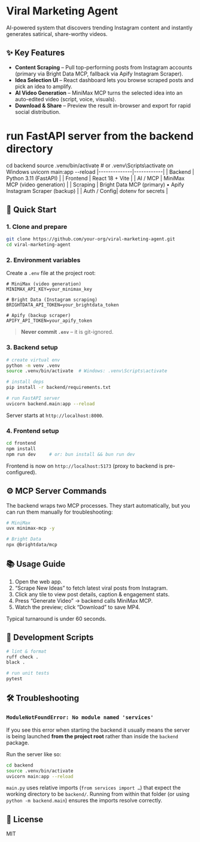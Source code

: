 # Viral Marketing Agent

AI-powered system that discovers trending Instagram content and instantly generates satirical, share-worthy videos.

## ✨ Key Features
- **Content Scraping** – Pull top-performing posts from Instagram accounts (primary via Bright Data MCP, fallback via Apify Instagram Scraper).
- **Idea Selection UI** – React dashboard lets you browse scraped posts and pick an idea to amplify.
- **AI Video Generation** – MiniMax MCP turns the selected idea into an auto-edited video (script, voice, visuals).
- **Download & Share** – Preview the result in-browser and export for rapid social distribution.

# run FastAPI server **from the backend directory**
cd backend
source .venv/bin/activate  # or .venv\Scripts\activate on Windows
uvicorn main:app --reload
|--------------|------------|
| Backend      | Python 3.11 (FastAPI) |
| Frontend     | React 18 + Vite |
| AI / MCP     | MiniMax MCP (video generation) |
| Scraping     | Bright Data MCP (primary) • Apify Instagram Scraper (backup) |
| Auth / Config| dotenv for secrets |

## 🚀 Quick Start

### 1. Clone and prepare
```bash
git clone https://github.com/your-org/viral-marketing-agent.git
cd viral-marketing-agent
```

### 2. Environment variables  
Create a `.env` file at the project root:

```env
# MiniMax (video generation)
MINIMAX_API_KEY=your_minimax_key

# Bright Data (Instagram scraping)
BRIGHTDATA_API_TOKEN=your_brightdata_token

# Apify (backup scraper)
APIFY_API_TOKEN=your_apify_token
```

> **Never commit `.env`** – it is git-ignored.

### 3. Backend setup
```bash
# create virtual env
python -m venv .venv
source .venv/bin/activate  # Windows: .venv\Scripts\activate

# install deps
pip install -r backend/requirements.txt

# run FastAPI server
uvicorn backend.main:app --reload
```
Server starts at `http://localhost:8000`.

### 4. Frontend setup
```bash
cd frontend
npm install
npm run dev     # or: bun install && bun run dev
```
Frontend is now on `http://localhost:5173` (proxy to backend is pre-configured).

## ⚙️ MCP Server Commands
The backend wraps two MCP processes. They start automatically, but you can run them manually for troubleshooting:

```bash
# MiniMax
uvx minimax-mcp -y

# Bright Data
npx @brightdata/mcp
```

## 📚 Usage Guide

1. Open the web app.  
2. “Scrape New Ideas” to fetch latest viral posts from Instagram.  
3. Click any tile to view post details, caption & engagement stats.  
4. Press “Generate Video” → backend calls MiniMax MCP.  
5. Watch the preview; click “Download” to save MP4.

Typical turnaround is under 60 seconds.

## 📝 Development Scripts
```bash
# lint & format
ruff check .
black .

# run unit tests
pytest
```

## 🛠️ Troubleshooting

### `ModuleNotFoundError: No module named 'services'`
If you see this error when starting the backend it usually means the server is being
launched **from the project root** rather than inside the `backend` package.

Run the server like so:

```bash
cd backend
source .venv/bin/activate
uvicorn main:app --reload
```

`main.py` uses relative imports (`from services import …`) that expect the working
directory to be `backend/`. Running from within that folder (or using
`python -m backend.main`) ensures the imports resolve correctly.

## 📄 License
MIT
